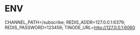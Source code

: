 # ENV

CHANNEL_PATH=/subscribe;
REDIS_ADDR=127.0.0.1:6379;
REDIS_PASSWORD=123456;
TINODE_URL=http://127.0.0.1:6060

